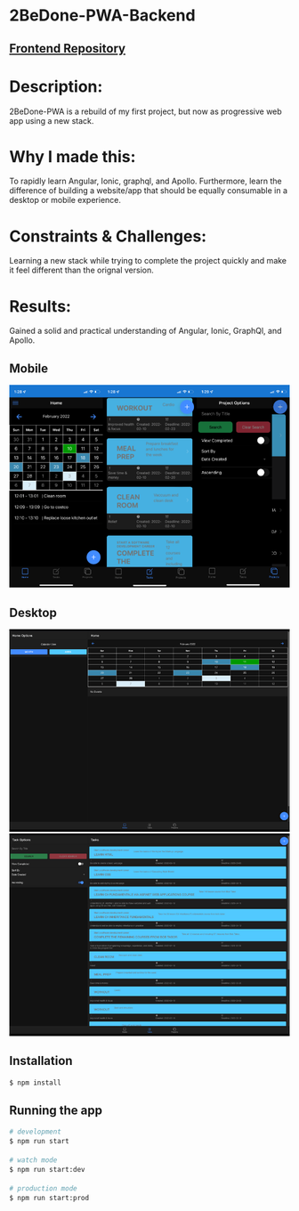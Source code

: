 # 2BeDone-PWA-Backend

## [Frontend Repository](https://github.com/leolazz/2bedone-PWA-frontend)

# Description:

2BeDone-PWA is a rebuild of my first project, but now as progressive web app using a new stack.

# Why I made this:

To rapidly learn Angular, Ionic, graphql, and Apollo. Furthermore, learn the difference of building a website/app that should be equally consumable in a desktop or mobile experience.

# Constraints & Challenges:

Learning a new stack while trying to complete the project quickly and make it feel different than the orignal version.

# Results:

Gained a solid and practical understanding of Angular, Ionic, GraphQl, and Apollo.

## Mobile

![screenshot-iphone](/images/2bedone-iphone.png)

## Desktop

![screenshot-calendar](/images/2bedone-web1.png)
![screenshot-calendar](/images/2bedone-web2.png)

## Installation

```bash
$ npm install
```

## Running the app

```bash
# development
$ npm run start

# watch mode
$ npm run start:dev

# production mode
$ npm run start:prod
```
